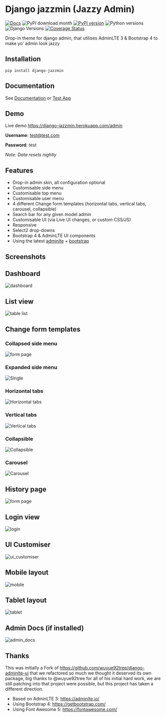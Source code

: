 # Django jazzmin (Jazzy Admin)

[![Docs](https://readthedocs.org/projects/django-jazzmin/badge/?version=latest)](https://django-jazzmin.readthedocs.io)
![PyPI download month](https://img.shields.io/pypi/dm/django-jazzmin.svg)
[![PyPI version](https://badge.fury.io/py/django-jazzmin.svg)](https://pypi.python.org/pypi/django-jazzmin/)
![Python versions](https://img.shields.io/badge/python-%3E%3D3.5-brightgreen)
![Django Versions](https://img.shields.io/badge/django-%3E%3D2-brightgreen)
[![Coverage Status](https://coveralls.io/repos/github/farridav/django-jazzmin/badge.svg?branch=master)](https://coveralls.io/github/farridav/django-jazzmin?branch=master)

Drop-in theme for django admin, that utilises AdminLTE 3 & Bootstrap 4 to make yo' admin look jazzy

## Installation
```
pip install django-jazzmin
```

## Documentation
See [Documentation](https://django-jazzmin.readthedocs.io) or [Test App](https://github.com/farridav/django-jazzmin/tree/master/tests/test_app/library/settings.py)

## Demo
Live demo https://django-jazzmin.herokuapp.com/admin

**Username**: test@test.com

**Password**: test

*Note: Data resets nightly*

## Features
- Drop-in admin skin, all configuration optional
- Customisable side menu
- Customisable top menu
- Customisable user menu
- 4 different Change form templates (horizontal tabs, vertical tabs, carousel, collapsible)
- Search bar for any given model admin
- Customisable UI (via Live UI changes, or custom CSS/JS)
- Responsive
- Select2 drop-downs
- Bootstrap 4 & AdminLTE UI components
- Using the latest [adminlte](https://adminlte.io/) + [bootstrap](https://getbootstrap.com/)

## Screenshots

## Dashboard
![dashboard](https://django-jazzmin.readthedocs.io/img/dashboard.png)

## List view
![table list](https://django-jazzmin.readthedocs.io/img/list_view.png)

## Change form templates

### Collapsed side menu
![form page](https://django-jazzmin.readthedocs.io/img/detail_view.png)

### Expanded side menu
![Single](https://django-jazzmin.readthedocs.io/img/changeform_single.png)

### Horizontal tabs
![Horizontal tabs](https://django-jazzmin.readthedocs.io/img/changeform_horizontal_tabs.png)

### Vertical tabs
![Vertical tabs](https://django-jazzmin.readthedocs.io/img/changeform_vertical_tabs.png)

### Collapsible
![Collapsible](https://django-jazzmin.readthedocs.io/img/changeform_collapsible.png)

### Carousel
![Carousel](https://django-jazzmin.readthedocs.io/img/changeform_carousel.png)

## History page
![form page](https://django-jazzmin.readthedocs.io/img/history_page.png)

## Login view
![login](https://django-jazzmin.readthedocs.io/img/login.png)

## UI Customiser
![ui_customiser](https://django-jazzmin.readthedocs.io/img/ui_customiser.png)

## Mobile layout
![mobile](https://django-jazzmin.readthedocs.io/img/dashboard_mobile.png)

## Tablet layout
![tablet](https://django-jazzmin.readthedocs.io/img/dashboard_tablet.png)

## Admin Docs (if installed)
![admin_docs](https://django-jazzmin.readthedocs.io/img/admin_docs.png)

## Thanks
This was initially a Fork of https://github.com/wuyue92tree/django-adminlte-ui that we refactored so much we thought it
deserved its own package, big thanks to @wuyue92tree for all of his initial hard work, we are still patching into that
project were possible, but this project has taken a different direction.

- Based on AdminLTE 3: https://adminlte.io/
- Using Bootstrap 4: https://getbootstrap.com/
- Using Font Awesome 5: https://fontawesome.com/
